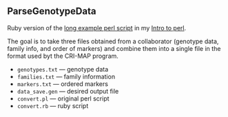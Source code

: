 ## ParseGenotypeData

Ruby version of the [long example perl script](http://www.biostat.wisc.edu/~kbroman/perlintro/index.html#ex2) in my
[Intro to perl](http://www.biostat.wisc.edu/~kbroman/perlintro/).

The goal is to take three files obtained from a collaborator (genotype
data, family info, and order of markers) and combine them into a
single file in the format used byt the CRI-MAP program.

- `genotypes.txt` &mdash; genotype data
- `families.txt` &mdash; family information
- `markers.txt` &mdash; ordered markers
- `data_save.gen` &mdash; desired output file
- `convert.pl` &mdash; original perl script
- `convert.rb` &mdash; ruby script

